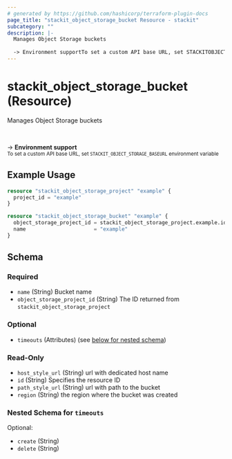 ```yaml
---
# generated by https://github.com/hashicorp/terraform-plugin-docs
page_title: "stackit_object_storage_bucket Resource - stackit"
subcategory: ""
description: |-
  Manages Object Storage buckets
  
  -> Environment supportTo set a custom API base URL, set STACKITOBJECTSTORAGE_BASEURL environment variable
---
```


# stackit_object_storage_bucket (Resource)

Manages Object Storage buckets

<br />

-> __Environment support__<br /><small>To set a custom API base URL, set <code>STACKIT_OBJECT_STORAGE_BASEURL</code> environment variable </small>

## Example Usage

```terraform
resource "stackit_object_storage_project" "example" {
  project_id = "example"
}

resource "stackit_object_storage_bucket" "example" {
  object_storage_project_id = stackit_object_storage_project.example.id
  name                      = "example"
}
```

<!-- schema generated by tfplugindocs -->
## Schema

### Required

- `name` (String) Bucket name
- `object_storage_project_id` (String) The ID returned from `stackit_object_storage_project`

### Optional

- `timeouts` (Attributes) (see [below for nested schema](#nestedatt--timeouts))

### Read-Only

- `host_style_url` (String) url with dedicated host name
- `id` (String) Specifies the resource ID
- `path_style_url` (String) url with path to the bucket
- `region` (String) the region where the bucket was created

<a id="nestedatt--timeouts"></a>
### Nested Schema for `timeouts`

Optional:

- `create` (String)
- `delete` (String)


